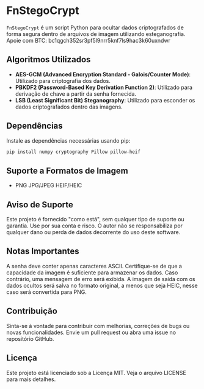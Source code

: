 # FnStegoCrypt

`FnStegoCrypt` é um script Python para ocultar dados criptografados de forma segura dentro de arquivos de imagem utilizando esteganografia.
Apoie com BTC: bc1qgch352sr3pf5l9nrr5knf7ls9hac3k60uxndwr

## Algoritmos Utilizados
- **AES-GCM (Advanced Encryption Standard - Galois/Counter Mode)**: Utilizado para criptografia dos dados.
- **PBKDF2 (Password-Based Key Derivation Function 2)**: Utilizado para derivação de chave a partir da senha fornecida.
- **LSB (Least Significant Bit) Steganography**: Utilizado para esconder os dados criptografados dentro das imagens.

## Dependências
Instale as dependências necessárias usando pip:
```bash
pip install numpy cryptography Pillow pillow-heif
```

## Suporte a Formatos de Imagem
- PNG JPG/JPEG HEIF/HEIC

## Aviso de Suporte
Este projeto é fornecido "como está", sem qualquer tipo de suporte ou garantia. Use por sua conta e risco. O autor não se responsabiliza por qualquer dano ou perda de dados decorrente do uso deste software.

## Notas Importantes
A senha deve conter apenas caracteres ASCII.
Certifique-se de que a capacidade da imagem é suficiente para armazenar os dados. Caso contrário, uma mensagem de erro será exibida.
A imagem de saída com os dados ocultos será salva no formato original, a menos que seja HEIC, nesse caso será convertida para PNG.

## Contribuição
Sinta-se à vontade para contribuir com melhorias, correções de bugs ou novas funcionalidades. Envie um pull request ou abra uma issue no repositório GitHub.

## Licença
Este projeto está licenciado sob a Licença MIT. Veja o arquivo LICENSE para mais detalhes.
